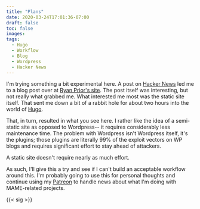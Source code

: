 ```yaml
---
title: "Plans"
date: 2020-03-24T17:01:36-07:00
draft: false
toc: false
images:
tags:
  - Hugo
  - Workflow
  - Blog
  - Wordpress
  - Hacker News
---
```


I'm trying something a bit experimental here. A post on [Hacker News](https://news.ycombinator.com/item?id=22671721) led me to a blog post over at [Ryan Prior's site](https://www.ryanprior.com/posts/svelte-is-unappealing/). The post itself was interesting, but not really what grabbed me. What interested me most was the static site itself. That sent me down a bit of a rabbit hole for about two hours into the world of [Hugo](https://gohugo.io).

That, in turn, resulted in what you see here. I rather like the idea of a semi-static site as opposed to Wordpress-- it requires considerably less maintenance time. The problem with Wordpress isn't Wordpress itself, it's the plugins; those plugins are literally 99% of the exploit vectors on WP blogs and requires significant effort to stay ahead of attackers.

A static site doesn't require nearly as much effort.

As such, I'll give this a try and see if I can't build an acceptable workflow around this. I'm probably going to use this for personal thoughts and continue using my [Patreon](https://www.patreon.com/firehawke) to handle news about what I'm doing with MAME-related projects.

{{< sig >}}